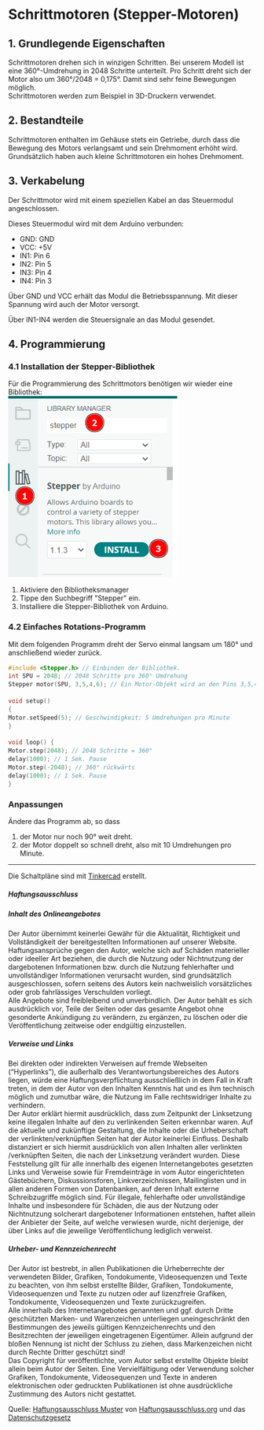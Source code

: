 <link rel="stylesheet" href="https://hi2272.github.io/StyleMD.css">

# Schrittmotoren (Stepper-Motoren) 
## 1. Grundlegende Eigenschaften 
Schrittmotoren drehen sich in winzigen Schritten. Bei unserem Modell ist eine 360°-Umdrehung in 2048 Schritte unterteilt. Pro Schritt dreht sich der Motor also um 360°/2048 = 0,175°. Damit sind sehr feine Bewegungen möglich.  
Schrittmotoren werden zum Beispiel in 3D-Druckern verwendet.

## 2. Bestandteile

Schrittmotoren enthalten im Gehäuse stets ein Getriebe, durch dass die Bewegung des Motors verlangsamt und sein Drehmoment erhöht wird. Grundsätzlich haben auch kleine Schrittmotoren ein hohes Drehmoment.


## 3. Verkabelung

Der Schrittmotor wird mit einem speziellen Kabel an das Steuermodul angeschlossen. 

Dieses Steuermodul wird mit dem Arduino verbunden:
- GND: GND
- VCC: +5V
- IN1: Pin 6 
- IN2: Pin 5
- IN3: Pin 4
- IN4: Pin 3
  
Über GND und VCC erhält das Modul die Betriebsspannung. Mit dieser Spannung wird auch der Motor versorgt.

Über IN1-IN4 werden die Steuersignale an das Modul gesendet.  

## 4. Programmierung
### 4.1 Installation der Stepper-Bibliothek
Für die Programmierung des Schrittmotors benötigen wir wieder eine Bibliothek:  
![alt text](2025-02-05_21-57.png)
1. Aktiviere den Bibliotheksmanager
2. Tippe den Suchbegriff "Stepper" ein.
3. Installiere die Stepper-Bibliothek von Arduino.

### 4.2 Einfaches Rotations-Programm

Mit dem folgenden Programm dreht der Servo einmal langsam um 180° und anschließend wieder zurück.
```C++
#include <Stepper.h> // Einbinden der Bibliothek.
int SPU = 2048; // 2048 Schritte pro 360° Umdrehung
Stepper motor(SPU, 3,5,4,6); // Ein Motor-Objekt wird an den Pins 3,5,4 und 6 angeschlossen

void setup() 
{
Motor.setSpeed(5); // Geschwindigkeit: 5 Umdrehungen pro Minute
}

void loop() {
Motor.step(2048); // 2048 Schritte = 360°
delay(1000); // 1 Sek. Pause
Motor.step(-2048); // 360° rückwärts
delay(1000); // 1 Sek. Pause
}

```

### Anpassungen

Ändere das Programm ab, so dass
   1. der Motor nur noch 90° weit dreht.
   2. der Motor doppelt so schnell dreht, also mit 10 Umdrehungen pro Minute.


---

<footer >

Die Schaltpläne sind mit <a href="https://www.tinkercad.com/dashboard">Tinkercad</a> erstellt.

<h5>Haftungsausschluss</h5>
  <h5>Inhalt des Onlineangebotes</h5>
  <p>Der Autor übernimmt keinerlei Gewähr für die Aktualität, Richtigkeit und Vollständigkeit der bereitgestellten Informationen auf unserer Website. Haftungsansprüche gegen den Autor, welche sich auf Schäden materieller oder ideeller Art beziehen, die durch die Nutzung oder Nichtnutzung der dargebotenen Informationen bzw. durch die Nutzung fehlerhafter und unvollständiger Informationen verursacht wurden, sind grundsätzlich ausgeschlossen, sofern seitens des Autors kein nachweislich vorsätzliches oder grob fahrlässiges Verschulden vorliegt.<br>
  Alle Angebote sind freibleibend und unverbindlich. Der Autor behält es sich ausdrücklich vor, Teile der Seiten oder das gesamte Angebot ohne gesonderte Ankündigung zu verändern, zu ergänzen, zu löschen oder die Veröffentlichung zeitweise oder endgültig einzustellen.</p>
  <h5>Verweise und Links</h5>
  <p>Bei direkten oder indirekten Verweisen auf fremde Webseiten (“Hyperlinks”), die außerhalb des Verantwortungsbereiches des Autors liegen, würde eine Haftungsverpflichtung ausschließlich in dem Fall in Kraft treten, in dem der Autor von den Inhalten Kenntnis hat und es ihm technisch möglich und zumutbar wäre, die Nutzung im Falle rechtswidriger Inhalte zu verhindern.<br>
  Der Autor erklärt hiermit ausdrücklich, dass zum Zeitpunkt der Linksetzung keine illegalen Inhalte auf den zu verlinkenden Seiten erkennbar waren. Auf die aktuelle und zukünftige Gestaltung, die Inhalte oder die Urheberschaft der verlinkten/verknüpften Seiten hat der Autor keinerlei Einfluss. Deshalb distanziert er sich hiermit ausdrücklich von allen Inhalten aller verlinkten /verknüpften Seiten, die nach der Linksetzung verändert wurden. Diese Feststellung gilt für alle innerhalb des eigenen Internetangebotes gesetzten Links und Verweise sowie für Fremdeinträge in vom Autor eingerichteten Gästebüchern, Diskussionsforen, Linkverzeichnissen, Mailinglisten und in allen anderen Formen von Datenbanken, auf deren Inhalt externe Schreibzugriffe möglich sind. Für illegale, fehlerhafte oder unvollständige Inhalte und insbesondere für Schäden, die aus der Nutzung oder Nichtnutzung solcherart dargebotener Informationen entstehen, haftet allein der Anbieter der Seite, auf welche verwiesen wurde, nicht derjenige, der über Links auf die jeweilige Veröffentlichung lediglich verweist.</p>
  <h5>Urheber- und Kennzeichenrecht</h5>
  <p>Der Autor ist bestrebt, in allen Publikationen die Urheberrechte der verwendeten Bilder, Grafiken, Tondokumente, Videosequenzen und Texte zu beachten, von ihm selbst erstellte Bilder, Grafiken, Tondokumente, Videosequenzen und Texte zu nutzen oder auf lizenzfreie Grafiken, Tondokumente, Videosequenzen und Texte zurückzugreifen.<br>
  Alle innerhalb des Internetangebotes genannten und ggf. durch Dritte geschützten Marken- und Warenzeichen unterliegen uneingeschränkt den Bestimmungen des jeweils gültigen Kennzeichenrechts und den Besitzrechten der jeweiligen eingetragenen Eigentümer. Allein aufgrund der bloßen Nennung ist nicht der Schluss zu ziehen, dass Markenzeichen nicht durch Rechte Dritter geschützt sind!<br>
  Das Copyright für veröffentlichte, vom Autor selbst erstellte Objekte bleibt allein beim Autor der Seiten. Eine Vervielfältigung oder Verwendung solcher Grafiken, Tondokumente, Videosequenzen und Texte in anderen elektronischen oder gedruckten Publikationen ist ohne ausdrückliche Zustimmung des Autors nicht gestattet.</p>

Quelle: <a href="http://www.haftungsausschluss-vorlage.de/">Haftungsausschluss Muster</a> von <a href="http://www.haftungsausschluss.org/">Haftungsausschluss.org</a> und das <a href="http://www.dsgvo-gesetz.de/">Datenschutzgesetz</a>

</footer>
